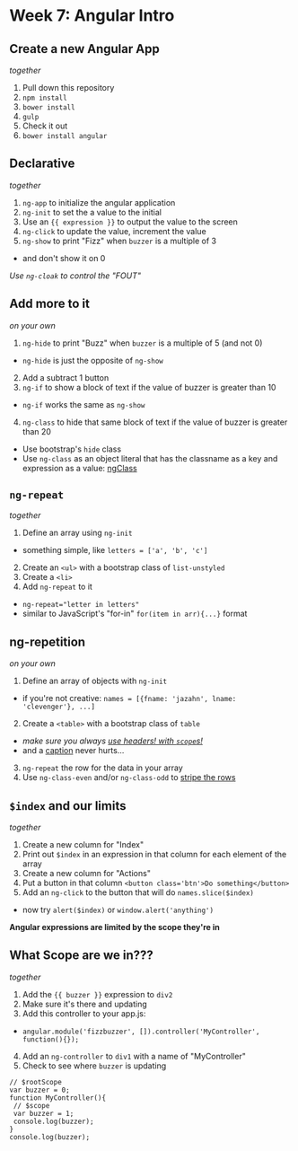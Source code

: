 # Week 7: Angular Intro

## Create a new Angular App
*together*

1. Pull down this repository
2. `npm install`
3. `bower install`
4. `gulp`
5. Check it out
6. `bower install angular`

## Declarative
*together*

1. `ng-app` to initialize the angular application
2. `ng-init` to set the a value to the initial
3. Use an `{{ expression }}` to output the value to the screen
4. `ng-click` to update the value, increment the value
5. `ng-show` to print "Fizz" when `buzzer` is a multiple of 3
  * and don't show it on 0

*Use `ng-cloak` to control the "FOUT"*

## Add more to it
*on your own*

1. `ng-hide` to print "Buzz" when `buzzer` is a multiple of 5 (and not 0)
  * `ng-hide` is just the opposite of `ng-show`
2. Add a subtract 1 button
3. `ng-if` to show a block of text if the value of buzzer is greater than 10
  * `ng-if` works the same as `ng-show`
4. `ng-class` to hide that same block of text if the value of buzzer is greater than 20
  * Use bootstrap's `hide` class
  * Use `ng-class` as an object literal that has the classname as a key and expression as a value: [ngClass](https://docs.angularjs.org/api/ng/directive/ngClass)

## `ng-repeat`
*together*

1. Define an array using `ng-init`
  * something simple, like `letters = ['a', 'b', 'c']`
2. Create an `<ul>` with a bootstrap class of `list-unstyled`
3. Create a `<li>`
4. Add `ng-repeat` to it
  * `ng-repeat="letter in letters"`
  * similar to JavaScript's "for-in" `for(item in arr){...}` format

## ng-repetition
*on your own*

1. Define an array of objects with `ng-init`
  * if you're not creative: `names = [{fname: 'jazahn', lname: 'clevenger'}, ...]`
2. Create a `<table>` with a bootstrap class of `table`
  * *make sure you always [use headers! with `scope`s!](http://webaim.org/techniques/tables/data#headers)*
  * and a [caption](http://webaim.org/techniques/tables/data#caption) never hurts...
3. `ng-repeat` the row for the data in your array
4. Use `ng-class-even` and/or `ng-class-odd` to [stripe the rows](https://docs.angularjs.org/api/ng/directive/ngClassEven)

## `$index` and our limits
*together*

1. Create a new column for "Index"
2. Print out `$index` in an expression in that column for each element of the array
3. Create a new column for "Actions"
4. Put a button in that column `<button class='btn'>Do something</button>`
5. Add an `ng-click` to the button that will do `names.slice($index)`
  * now try `alert($index)` or `window.alert('anything')`

**Angular expressions are limited by the scope they're in**

## What Scope are we in???
*together*

1. Add the `{{ buzzer }}` expression to `div2`
2. Make sure it's there and updating
3. Add this controller to your app.js: 
  * `angular.module('fizzbuzzer', []).controller('MyController', function(){});`
4. Add an `ng-controller` to `div1` with a name of "MyController"
5. Check to see where `buzzer` is updating
```
// $rootScope
var buzzer = 0;
function MyController(){
 // $scope
 var buzzer = 1;
 console.log(buzzer);
}
console.log(buzzer);
```
